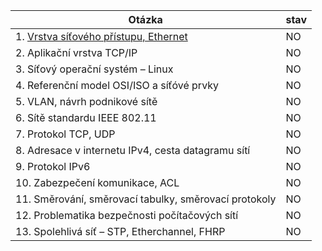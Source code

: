 | Otázka                                                | stav |
| ----------------------------------------------------- | ---- |
| 1. [Vrstva síťového přístupu, Ethernet](./OPS/L1.md)  | NO   |
| 2. Aplikační vrstva TCP/IP                            | NO   |
| 3. Síťový operační systém – Linux                     | NO   |
| 4. Referenční model OSI/ISO a síťóvé prvky            | NO   |
| 5. VLAN, návrh podnikové sítě                         | NO   |
| 6. Sítě standardu IEEE 802.11                         | NO   |
| 7. Protokol TCP, UDP                                  | NO   |
| 8. Adresace v internetu IPv4, cesta datagramu sítí    | NO   |
| 9. Protokol IPv6                                      | NO   |
| 10. Zabezpečení komunikace, ACL                       | NO   |
| 11. Směrování, směrovací tabulky, směrovací protokoly | NO   |
| 12. Problematika bezpečnosti počítačových sítí        | NO   |
| 13. Spolehlivá síť – STP, Etherchannel, FHRP          | NO   |
